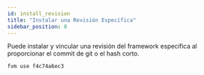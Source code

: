```yaml
---
id: install_revision
title: "Instalar una Revisión Específica"
sidebar_position: 0
---
```


Puede instalar y vincular una revisión del framework específica al proporcionar el commit de git o el hash corto.

```bash
fvm use f4c74a6ec3
```
